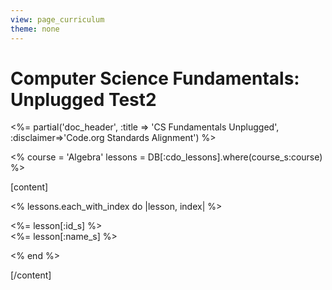```yaml
---
view: page_curriculum
theme: none
---
```


# Computer Science Fundamentals: Unplugged Test2

<%= partial('doc_header', :title => 'CS Fundamentals Unplugged', :disclaimer=>'Code.org Standards Alignment') %>


<%
course = 'Algebra'
lessons = DB[:cdo_lessons].where(course_s:course)
%>

[content]

<% lessons.each_with_index do |lesson, index| %>

  <%= lesson[:id_s] %>
  <br/>
  <%= lesson[:name_s] %>
  <link rel="stylesheet" type="text/css" href="../morestyle.css"/>

<% end %>

[/content]
